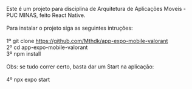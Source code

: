 Este é um projeto para disciplina de Arquitetura de Aplicações Moveis - PUC MINAS, feito React Native.<br>
<br>
Para instalar o projeto siga as seguintes intruções:<br>
<br>
1º git clone https://github.com/Mthdk/app-expo-mobile-valorant<br>
2º cd app-expo-mobile-valorant<br>
3º npm install<br>
<br>
Obs: se tudo correr certo, basta dar um Start na aplicação:<br>
<br>
4º npx expo start
